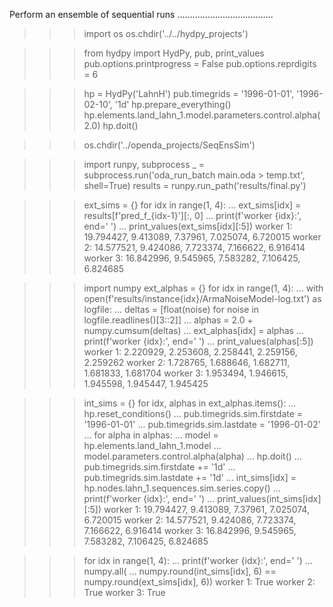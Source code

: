 



Perform an ensemble of sequential runs
......................................


>>> import os
>>> os.chdir('../../hydpy_projects')

>>> from hydpy import HydPy, pub, print_values
>>> pub.options.printprogress = False
>>> pub.options.reprdigits = 6

>>> hp = HydPy('LahnH')
>>> pub.timegrids = '1996-01-01', '1996-02-10', '1d'
>>> hp.prepare_everything()
>>> hp.elements.land_lahn_1.model.parameters.control.alpha(2.0)
>>> hp.doit()

>>> os.chdir('../openda_projects/SeqEnsSim')

>>> import runpy, subprocess
>>> _ = subprocess.run('oda_run_batch main.oda > temp.txt', shell=True)
>>> results = runpy.run_path('results/final.py')

>>> ext_sims = {}
>>> for idx in range(1, 4):
...     ext_sims[idx] = results[f'pred_f_{idx-1}'][:, 0]
...     print(f'worker {idx}:', end=' ')
...     print_values(ext_sims[idx][:5])
worker 1: 19.794427, 9.413089, 7.37961, 7.025074, 6.720015
worker 2: 14.577521, 9.424086, 7.723374, 7.166622, 6.916414
worker 3: 16.842996, 9.545965, 7.583282, 7.106425, 6.824685

>>> import numpy
>>> ext_alphas = {}
>>> for idx in range(1, 4):
...     with open(f'results/instance{idx}/ArmaNoiseModel-log.txt') as logfile:
...         deltas = [float(noise) for noise in logfile.readlines()[3::2]]
...         alphas = 2.0 + numpy.cumsum(deltas)
...         ext_alphas[idx] = alphas
...     print(f'worker {idx}:', end=' ')
...     print_values(alphas[:5])
worker 1: 2.220929, 2.253608, 2.258441, 2.259156, 2.259262
worker 2: 1.728765, 1.688646, 1.682711, 1.681833, 1.681704
worker 3: 1.953494, 1.946615, 1.945598, 1.945447, 1.945425

>>> int_sims = {}
>>> for idx, alphas in ext_alphas.items():
...     hp.reset_conditions()
...     pub.timegrids.sim.firstdate = '1996-01-01'
...     pub.timegrids.sim.lastdate = '1996-01-02'
...     for alpha in alphas:
...         model = hp.elements.land_lahn_1.model
...         model.parameters.control.alpha(alpha)
...         hp.doit()
...         pub.timegrids.sim.firstdate += '1d'
...         pub.timegrids.sim.lastdate += '1d'
...     int_sims[idx] = hp.nodes.lahn_1.sequences.sim.series.copy()
...     print(f'worker {idx}:', end=' ')
...     print_values(int_sims[idx][:5])
worker 1: 19.794427, 9.413089, 7.37961, 7.025074, 6.720015
worker 2: 14.577521, 9.424086, 7.723374, 7.166622, 6.916414
worker 3: 16.842996, 9.545965, 7.583282, 7.106425, 6.824685

>>> for idx in range(1, 4):
...     print(f'worker {idx}:', end=' ')
...     numpy.all(
...         numpy.round(int_sims[idx], 6) == numpy.round(ext_sims[idx], 6))
worker 1: True
worker 2: True
worker 3: True
